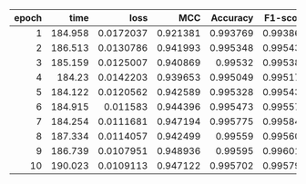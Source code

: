 |   epoch |    time |      loss |      MCC |   Accuracy |   F1-score |
|--------:|--------:|----------:|---------:|-----------:|-----------:|
|       1 | 184.958 | 0.0172037 | 0.921381 |   0.993769 |   0.993869 |
|       2 | 186.513 | 0.0130786 | 0.941993 |   0.995348 |   0.995435 |
|       3 | 185.159 | 0.0125007 | 0.940869 |   0.99532  |   0.995389 |
|       4 | 184.23  | 0.0142203 | 0.939653 |   0.995049 |   0.995173 |
|       5 | 184.122 | 0.0120562 | 0.942589 |   0.995328 |   0.995434 |
|       6 | 184.915 | 0.011583  | 0.944396 |   0.995473 |   0.995575 |
|       7 | 184.254 | 0.0111681 | 0.947194 |   0.995775 |   0.995849 |
|       8 | 187.334 | 0.0114057 | 0.942499 |   0.99559  |   0.995605 |
|       9 | 186.739 | 0.0107951 | 0.948936 |   0.99595  |   0.996011 |
|      10 | 190.023 | 0.0109113 | 0.947122 |   0.995702 |   0.995796 |